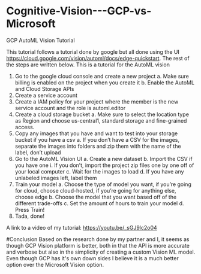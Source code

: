 # Cognitive-Vision---GCP-vs-Microsoft

GCP AutoML Vision Tutorial

This tutorial follows a tutorial done by google but all done using the UI https://cloud.google.com/vision/automl/docs/edge-quickstart.
The rest of the steps are written below. This is a tutorial for the AutoML vision
1.	Go to the google cloud console and create a new project
a.	Make sure billing is enabled on the project when you create it
b.	Enable the AutoML and Cloud Storage APIs
2.	Create a service account
3.	Create a IAM policy for your project where the member is the new service account and the role is automl.editor
4.	Create a cloud storage bucket
a.	Make sure to select the location type as Region and choose us-central1, standard storage and fine-grained access.
5.	Copy any images that you have and want to test into your storage bucket if you have a csv
a.	If you don’t have a CSV for the images, separate the images into folders and zip them with the name of the label, don’t upload
6.	Go to the AutoML Vision UI
a.	Create a new dataset
b.	Import the CSV if you have one
i.	If you don’t, import the project zip files one by one off of your local computer
c.	Wait for the images to load
d.	If you have any unlabeled images left, label them
7.	Train your model
a.	Choose the type of model you want, if you’re going for cloud, choose cloud-hosted, if you’re going for anything else, choose edge
b.	Choose the model that you want based off of the different trade-offs
c.	Set the amount of hours to train your model
d.	Press Train!
8.	Tada, done!


A link to a video of my tutorial: 
https://youtu.be/_sGJ9lc2o04


#Conclusion
Based on the research done by my partner and I, it seems as though GCP Vision platform is better, both in that the API is more accurate and verbose but also in the simplicity of creating a custom Vision ML model. Even though GCP has it's own down sides I believe it is a much better option over the Microsoft Vision option.
